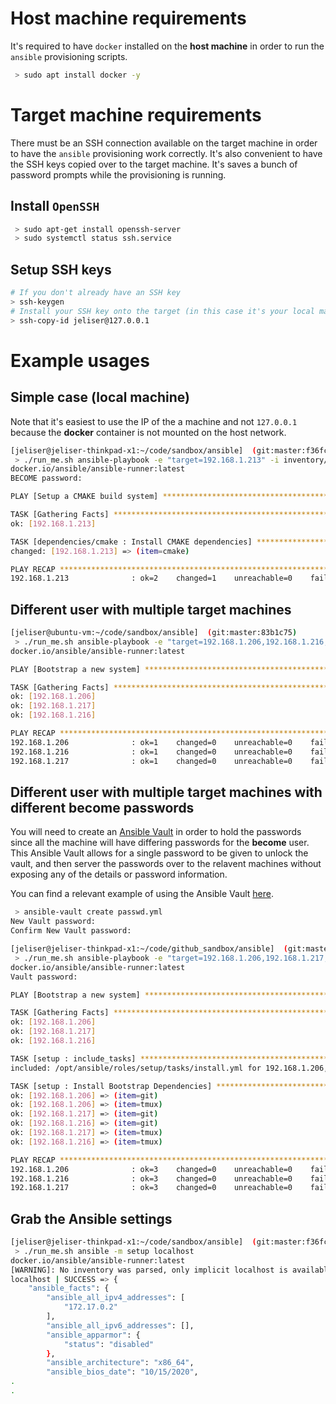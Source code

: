 
# Host machine requirements

It's required to have `docker` installed on the **host machine** in order to run the `ansible` provisioning scripts.

```bash
 > sudo apt install docker -y
```

# Target machine requirements

There must be an SSH connection available on the target machine in order to have the `ansible` provisioning work correctly.
It's also convenient to have the SSH keys copied over to the target machine.  It's saves a bunch of password prompts while the
provisioning is running.

## Install `OpenSSH`

```bash
 > sudo apt-get install openssh-server
 > sudo systemctl status ssh.service
```

## Setup SSH keys

``` bash
# If you don't already have an SSH key
> ssh-keygen
# Install your SSH key onto the target (in this case it's your local machine)
> ssh-copy-id jeliser@127.0.0.1
```

# Example usages

## Simple case (local machine)

Note that it's easiest to use the IP of the a machine and not `127.0.0.1` because the **docker** container is not mounted on the host network.

``` bash
[jeliser@jeliser-thinkpad-x1:~/code/sandbox/ansible]  (git:master:f36fc48) 
 > ./run_me.sh ansible-playbook -e "target=192.168.1.213" -i inventory/inventory.ini -u jeliser -K cmake.yml
docker.io/ansible/ansible-runner:latest
BECOME password: 

PLAY [Setup a CMAKE build system] ***********************************************************************************************************************************************************************************

TASK [Gathering Facts] **********************************************************************************************************************************************************************************************
ok: [192.168.1.213]

TASK [dependencies/cmake : Install CMAKE dependencies] **************************************************************************************************************************************************************
changed: [192.168.1.213] => (item=cmake)

PLAY RECAP **********************************************************************************************************************************************************************************************************
192.168.1.213              : ok=2    changed=1    unreachable=0    failed=0    skipped=0    rescued=0    ignored=0   
```

## Different user with multiple target machines

``` bash
[jeliser@ubuntu-vm:~/code/sandbox/ansible]  (git:master:83b1c75) 
 > ./run_me.sh ansible-playbook -e "target=192.168.1.206,192.168.1.216,192.168.1.217" -u ubuntu -i inventory/inventory.ini --ask-become-pass bootstrap.yml
docker.io/ansible/ansible-runner:latest

PLAY [Bootstrap a new system] ***************************************************************************************************************

TASK [Gathering Facts] **********************************************************************************************************************
ok: [192.168.1.206]
ok: [192.168.1.217]
ok: [192.168.1.216]

PLAY RECAP **********************************************************************************************************************************
192.168.1.206              : ok=1    changed=0    unreachable=0    failed=0    skipped=0    rescued=0    ignored=0
192.168.1.216              : ok=1    changed=0    unreachable=0    failed=0    skipped=0    rescued=0    ignored=0
192.168.1.217              : ok=1    changed=0    unreachable=0    failed=0    skipped=0    rescued=0    ignored=0
```

## Different user with multiple target machines with different become passwords

You will need to create an [Ansible Vault](https://docs.ansible.com/ansible/latest/user_guide/vault.html#vault) in order to hold
the passwords since all the machine will have differing passwords for the **become** user.  This Ansible Vault allows for a single
password to be given to unlock the vault, and then server the passwords over to the relavent machines without exposing any of the
details or password information.

You can find a relevant example of using the Ansible Vault [here](https://www.cyberciti.biz/faq/how-to-set-and-use-sudo-password-for-ansible-vault/).

``` bash
 > ansible-vault create passwd.yml
New Vault password:
Confirm New Vault password:
```

``` bash
[jeliser@jeliser-thinkpad-x1:~/code/github_sandbox/ansible]  (git:master:66e3bdd) [ahead 1]
 > ./run_me.sh ansible-playbook -e "target=192.168.1.206,192.168.1.217,192.168.1.216" -u ubuntu -i inventory/sample_local_network.ini --ask-vault-pass --extra-vars '@passwd.yml' bootstrap.yml
docker.io/ansible/ansible-runner:latest
Vault password: 

PLAY [Bootstrap a new system] ***************************************************************************************************************

TASK [Gathering Facts] **********************************************************************************************************************
ok: [192.168.1.206]
ok: [192.168.1.217]
ok: [192.168.1.216]

TASK [setup : include_tasks] ****************************************************************************************************************
included: /opt/ansible/roles/setup/tasks/install.yml for 192.168.1.206, 192.168.1.217, 192.168.1.216

TASK [setup : Install Bootstrap Dependencies] ***********************************************************************************************
ok: [192.168.1.206] => (item=git)
ok: [192.168.1.206] => (item=tmux)
ok: [192.168.1.217] => (item=git)
ok: [192.168.1.216] => (item=git)
ok: [192.168.1.217] => (item=tmux)
ok: [192.168.1.216] => (item=tmux)

PLAY RECAP **********************************************************************************************************************************
192.168.1.206              : ok=3    changed=0    unreachable=0    failed=0    skipped=0    rescued=0    ignored=0
192.168.1.216              : ok=3    changed=0    unreachable=0    failed=0    skipped=0    rescued=0    ignored=0
192.168.1.217              : ok=3    changed=0    unreachable=0    failed=0    skipped=0    rescued=0    ignored=0
```

## Grab the Ansible settings

``` bash
[jeliser@jeliser-thinkpad-x1:~/code/sandbox/ansible]  (git:master:f36fc48)                                                                                                                                           
 > ./run_me.sh ansible -m setup localhost                                                                                                                                                                            
docker.io/ansible/ansible-runner:latest                                                                                                                                                                              
[WARNING]: No inventory was parsed, only implicit localhost is available                                                                                                                                             
localhost | SUCCESS => {                                                                                                                                                                                             
    "ansible_facts": {                                                                                                                                                                                               
        "ansible_all_ipv4_addresses": [                                                                                                                                                                              
            "172.17.0.2"                                                                                                                                                                                             
        ],                                                                                                                                                                                                           
        "ansible_all_ipv6_addresses": [],                                                                                                                                                                            
        "ansible_apparmor": {                                                                                                                                                                                        
            "status": "disabled"                                                                                                                                                                                     
        },                                                                                                                                                                                                           
        "ansible_architecture": "x86_64",                                                                                                                                                                            
        "ansible_bios_date": "10/15/2020",
.
.
```
